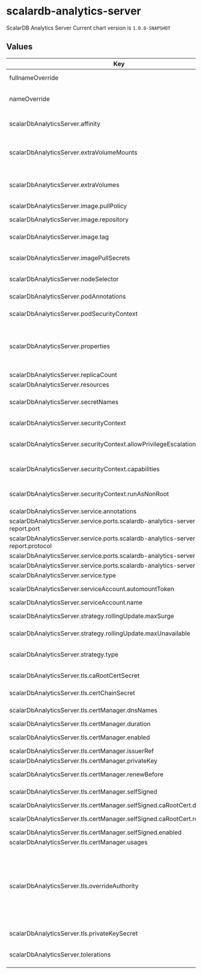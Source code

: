 # scalardb-analytics-server

ScalarDB Analytics Server
Current chart version is `1.0.0-SNAPSHOT`

## Values

| Key | Type | Default | Description |
|-----|------|---------|-------------|
| fullnameOverride | string | `""` | String to fully override scalardb-analytics-server.fullname template |
| nameOverride | string | `""` | String to partially override scalardb-analytics-server.fullname template (will maintain the release name) |
| scalarDbAnalyticsServer.affinity | object | `{}` | The affinity/anti-affinity feature, greatly expands the types of constraints you can express. |
| scalarDbAnalyticsServer.extraVolumeMounts | list | `[]` | Defines additional volume mounts. If you want to get a heap dump of the ScalarDB Analytics Server node, you need to mount a volume to make the dump file persistent. |
| scalarDbAnalyticsServer.extraVolumes | list | `[]` | Defines additional volumes. If you want to get a heap dump of the ScalarDB Analytics Server node, you need to mount a volume to make the dump file persistent. |
| scalarDbAnalyticsServer.image.pullPolicy | string | `"Never"` | Specify a image pulling policy. |
| scalarDbAnalyticsServer.image.repository | string | `"local/scalardb-analytics-server"` | Docker image repository of ScalarDB Analytics Server. |
| scalarDbAnalyticsServer.image.tag | string | `""` | Override the image tag whose default is the chart appVersion |
| scalarDbAnalyticsServer.imagePullSecrets | list | `[]` | Optionally specify an array of imagePullSecrets. Secrets must be manually created in the namespace. |
| scalarDbAnalyticsServer.nodeSelector | object | `{}` | nodeSelector is form of node selection constraint. |
| scalarDbAnalyticsServer.podAnnotations | object | `{}` | Pod annotations for the scalardb-analytics-server deployment |
| scalarDbAnalyticsServer.podSecurityContext | object | `{"seccompProfile":{"type":"RuntimeDefault"}}` | PodSecurityContext holds pod-level security attributes and common container settings. |
| scalarDbAnalyticsServer.properties | object | The minimum template of database.properties is set by default. | The database.properties is created based on the values of scalardb-analytics-server.storageConfiguration by default. If you want to customize database.properties, you can override this value with your database.properties. |
| scalarDbAnalyticsServer.replicaCount | int | `1` | Default values for number of replicas. |
| scalarDbAnalyticsServer.resources | object | `{}` | Resources allowed to the pod. |
| scalarDbAnalyticsServer.secretNames | list | `[]` | Secret name that includes sensitive data such as credentials. Each secret key is passed to Pod as environment variables using envFrom. |
| scalarDbAnalyticsServer.securityContext | object | `{"allowPrivilegeEscalation":false,"capabilities":{"drop":["ALL"]},"runAsNonRoot":true}` | Setting security context at the pod applies those settings to all containers in the pod. |
| scalarDbAnalyticsServer.securityContext.allowPrivilegeEscalation | bool | `false` | AllowPrivilegeEscalation controls whether a process can gain more privileges than its parent process |
| scalarDbAnalyticsServer.securityContext.capabilities | object | `{"drop":["ALL"]}` | Capabilities (specifically, Linux capabilities), are used for permission management in Linux. Some capabilities are enabled by default |
| scalarDbAnalyticsServer.securityContext.runAsNonRoot | bool | `true` | Containers should be run as a non-root user with the minimum required permissions (principle of least privilege) |
| scalarDbAnalyticsServer.service.annotations | object | `{}` |  |
| scalarDbAnalyticsServer.service.ports.scalardb-analytics-server-report.port | int | `11052` | ScalarDB Analytics Server port. |
| scalarDbAnalyticsServer.service.ports.scalardb-analytics-server-report.protocol | string | `"TCP"` | ScalarDB Analytics Server protocol. |
| scalarDbAnalyticsServer.service.ports.scalardb-analytics-server.port | int | `11051` | ScalarDB Analytics Server port. |
| scalarDbAnalyticsServer.service.ports.scalardb-analytics-server.protocol | string | `"TCP"` | ScalarDB Analytics Server protocol. |
| scalarDbAnalyticsServer.service.type | string | `"ClusterIP"` | service types in kubernetes. |
| scalarDbAnalyticsServer.serviceAccount.automountToken | bool | `true` | Specify to mount a service account token or not |
| scalarDbAnalyticsServer.serviceAccount.name | string | `""` | Name of the existing service account resource |
| scalarDbAnalyticsServer.strategy.rollingUpdate.maxSurge | string | `"25%"` | The number of pods that can be created above the desired amount of pods during an update |
| scalarDbAnalyticsServer.strategy.rollingUpdate.maxUnavailable | string | `"25%"` | The number of pods that can be unavailable during the update process |
| scalarDbAnalyticsServer.strategy.type | string | `"RollingUpdate"` | New pods are added gradually, and old pods are terminated gradually, e.g: Recreate or RollingUpdate |
| scalarDbAnalyticsServer.tls.caRootCertSecret | string | `""` | Name of the Secret containing the custom CA root certificate for TLS communication. |
| scalarDbAnalyticsServer.tls.certChainSecret | string | `""` | Name of the Secret containing the certificate chain file used for TLS communication. |
| scalarDbAnalyticsServer.tls.certManager.dnsNames | list | `["localhost"]` | Subject Alternative Name (SAN) of a certificate. |
| scalarDbAnalyticsServer.tls.certManager.duration | string | `"8760h0m0s"` | Duration of a certificate. |
| scalarDbAnalyticsServer.tls.certManager.enabled | bool | `false` | Use cert-manager to manage private key and certificate files. |
| scalarDbAnalyticsServer.tls.certManager.issuerRef | object | `{}` | Issuer references of cert-manager. |
| scalarDbAnalyticsServer.tls.certManager.privateKey | object | `{"algorithm":"ECDSA","encoding":"PKCS8","size":256}` | Configuration of a private key. |
| scalarDbAnalyticsServer.tls.certManager.renewBefore | string | `"360h0m0s"` | How long before expiry a certificate should be renewed. |
| scalarDbAnalyticsServer.tls.certManager.selfSigned | object | `{"caRootCert":{"duration":"8760h0m0s","renewBefore":"360h0m0s"},"enabled":false}` | Configuration of a certificate for self-signed CA. |
| scalarDbAnalyticsServer.tls.certManager.selfSigned.caRootCert.duration | string | `"8760h0m0s"` | Duration of a self-signed CA certificate. |
| scalarDbAnalyticsServer.tls.certManager.selfSigned.caRootCert.renewBefore | string | `"360h0m0s"` | How long before expiry a self-signed CA certificate should be renewed. |
| scalarDbAnalyticsServer.tls.certManager.selfSigned.enabled | bool | `false` | Use self-signed CA. |
| scalarDbAnalyticsServer.tls.certManager.usages | list | `["server auth","key encipherment","signing"]` | List of key usages. |
| scalarDbAnalyticsServer.tls.overrideAuthority | string | `""` | The custom authority for TLS communication. This doesn't change what host is actually connected. This is intended for testing, but may safely be used outside of tests as an alternative to DNS overrides. For example, you can specify the hostname presented in the certificate chain file that you set by using `scalarDbAnalyticsServer.tls.certChainSecret`. This chart uses this value for startupProbe and livenessProbe. |
| scalarDbAnalyticsServer.tls.privateKeySecret | string | `""` | Name of the Secret containing the private key file used for TLS communication. |
| scalarDbAnalyticsServer.tolerations | list | `[]` | Tolerations are applied to pods, and allow (but do not require) the pods to schedule onto nodes with matching taints. |

